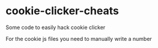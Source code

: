 # cookie-clicker-cheats
Some code to easily hack cookie clicker


For the cookie js files you need to manually write a number

